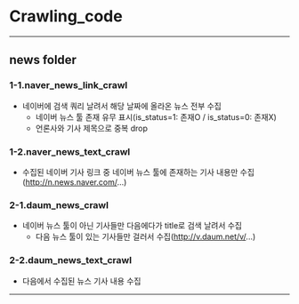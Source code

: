 # Crawling_code

-----------

## news folder

### 1-1.naver_news_link_crawl

- 네이버에 검색 쿼리 날려서 해당 날짜에 올라온 뉴스 전부 수집
  - 네이버 뉴스 툴 존재 유무 표시(is_status=1: 존재O / is_status=0: 존재X)
  - 언론사와 기사 제목으로 중복 drop


### 1-2.naver_news_text_crawl

- 수집된 네이버 기사 링크 중 네이버 뉴스 툴에 존재하는 기사 내용만 수집(http://n.news.naver.com/...)


### 2-1.daum_news_crawl

- 네이버 뉴스 툴이 아닌 기사들만 다음에다가 title로 검색 날려서 수집
  - 다음 뉴스 툴이 있는 기사들만 걸러서 수집(http://v.daum.net/v/...)


### 2-2.daum_news_text_crawl

- 다음에서 수집된 뉴스 기사 내용 수집


-----------
